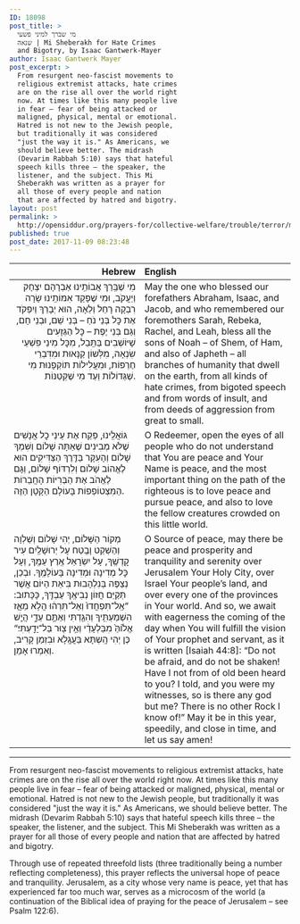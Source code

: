 ```yaml
---
ID: 18098
post_title: >
  מי שברך למיני פשעי
  שנאה | Mi Sheberakh for Hate Crimes
  and Bigotry, by Isaac Gantwerk-Mayer
author: Isaac Gantwerk Mayer
post_excerpt: >
  From resurgent neo-fascist movements to
  religious extremist attacks, hate crimes
  are on the rise all over the world right
  now. At times like this many people live
  in fear – fear of being attacked or
  maligned, physical, mental or emotional.
  Hatred is not new to the Jewish people,
  but traditionally it was considered
  "just the way it is." As Americans, we
  should believe better. The midrash
  (Devarim Rabbah 5:10) says that hateful
  speech kills three – the speaker, the
  listener, and the subject. This Mi
  Sheberakh was written as a prayer for
  all those of every people and nation
  that are affected by hatred and bigotry.
layout: post
permalink: >
  http://opensiddur.org/prayers-for/collective-welfare/trouble/terror/mi-sheberakh-for-hate-crimes-and-bigotry-isaac-gantwerk-mayer/
published: true
post_date: 2017-11-09 08:23:48
---
```

<table style="margin-left: auto;margin-right: auto;" class="draggable">
<thead><tr><th id="x" style="text-align: right;">Hebrew</th><th style="text-align: left;">English</th></tr></thead>
<tbody>
<tr><td style="vertical-align:top;" width="46%">
<div class="liturgy" style="text-align: right;"><span lang="he">
מִי שֶׁבֵּֽרַךְ אֲבוֹתֵֽינוּ אַבְרָהָם יִצְחָק וְיַעֲקֹב, 
וּמִי שֶׁפָּקַד אִמּוֹתֵֽינוּ שָׂרָה רִבְקָה רָחֵל וְלֵאָה, 
הוּא יְבָרֵךְ וְיִפְקֹד אֶת כׇּל בְּנֵי נֹחַ – בְּנֵי שֵׁם, וּבְנֵי חָם, וְגַּם בְּנֵי יֶפֶת – 
כׇּל הַגְּזָעִים שָׁיּוֹשְׁבִים בַּתֵּֽבֵל, 
מִכׇּל מִינֵי פִּשְׁעֵי שִׂנְאָה, 
מִלְּשׁוֹן קַנָּאוּת וּמִדִּבְרֵי חֶרְפּוֹת, 
וּמִעֲלִילוֹת תּוֹקְפָנוּת מִי שֶׁגְּדוֹלוֹת וְעַד מִי שֶׁקְּטַנּוֹת. 
</span></div></td>
 
<td width="53%"><div class="english">
May the one who blessed our forefathers Abraham, Isaac, and Jacob, 
and who remembered our foremothers Sarah, Rebeka, Rachel, and Leah, 
bless all the sons of Noah – of Shem, of Ham, and also of Japheth – 
all branches of humanity that dwell on the earth, 
from all kinds of hate crimes, 
from bigoted speech and from words of insult, 
and from deeds of aggression from great to small. 
</div></td></tr>


<tr><td style="vertical-align:top;" width="46%">
<div class="liturgy"><span lang="he">
גּוֹאֲלֵֽינוּ, 
פְּקַח אֶת עֵינֵי כׇל אֲנָשִׁים 
שֶׁלֹּא מְבִינִים שֶׁאַתָּה שָׁלוֹם וְשִׁמְךָ שָׁלוֹם 
וְהָעִקָּר בַּדֶּֽרֶךְ הַצַּדִּיקִים הוּא לֶאֱהוֹב שָׁלוֹם וְלִרְדּוֹף שָׁלוֹם, 
וְגָּם לֶאֱהֹב אֶת הַבְּרִיּוֹת הָחֲבֵרוֹת הַמִּצְטוֹפְפוֹת בָּעוֹלָם הַקָּטָן הַזֶּה. 
</span></div></td>
 
<td width="53%"><div class="english">
O Redeemer, 
open the eyes of all people 
who do not understand that You are peace and Your Name is peace, 
and the most important thing on the path of the righteous is to love peace and pursue peace, 
and also to love the fellow creatures crowded on this little world. 
</div></td></tr>


<tr><td style="vertical-align:top;" width="46%">
<div class="liturgy"><span lang="he">
מְקוֹר הַשָּׁלוֹם, 
יְהִי שָׁלוֹם וְשַׁלְוָה וְהַשְׁקֵט וָבֶֽטַח 
עָל יְרוּשָׁלַֽיִם עִיר קׇדְשֶֽׁךָ, 
עָל יִשְׂרָאֵל אֶֽרֶץ עַמֶּֽךָ, 
וְעָל כׇּל מְדִינָה וּמְדִינָה בָּעוֹלָמֶֽךָ. 
וּבְכֵן, נְצַפֶּה בְּנִלְהָבוּת בִּיאַת הַיּוֹם 
אֲשֶׁר תְּקַיֵּם חֲזוֹן נְבִיאֶֽךָ עַבְדֶּֽךָ, 
כָּכָּתוּב: “אַֽל־תִּפְחֲדוּ֙ וְאַל־תִּרְה֔וּ 
הֲלֹ֥א מֵאָ֛ז הִשְׁמַעְתִּ֥יךָ 
וְהִגַּ֖דְתִּי וְאַתֶּ֣ם עֵדָ֑י הֲיֵ֤שׁ אֱל֙וֹהַּ֙ מִבַּלְעָדַ֔י 
וְאֵ֥ין צ֖וּר בַּל־יָדָֽעְתִּי׃“ 
כֶּן יְהִי הָֽשְתָּא בַּעֲגָֽלָא וּבִזְמַן קָרִיב, 
וְאִמְרוּ אָמֵן.
</span></div></td>
 
<td width="53%"><div class="english">
O Source of peace, 
may there be peace and prosperity and tranquility and serenity 
over Jerusalem Your Holy City, 
over Israel Your people’s land, 
and over every one of the provinces in Your world. 
And so, we await with eagerness the coming of the day 
when You will fulfill the vision of Your prophet and servant, 
as it is written [Isaiah 44:8]: “Do not be afraid, and do not be shaken! 
Have I not from of old been heard to you? 
I told, and you were my witnesses, so is there any god but me? 
There is no other Rock I know of!” 
May it be in this year, speedily, and close in time, 
and let us say amen!
</div></td>
</tr>
</tbody></table>

<hr />

From resurgent neo-fascist movements to religious extremist attacks, hate crimes are on the rise all over the world right now. At times like this many people live in fear – fear of being attacked or maligned, physical, mental or emotional. Hatred is not new to the Jewish people, but traditionally it was considered "just the way it is." As Americans, we should believe better. The midrash (Devarim Rabbah 5:10) says that hateful speech kills three – the speaker, the listener, and the subject. This Mi Sheberakh was written as a prayer for all those of every people and nation that are affected by hatred and bigotry.

Through use of repeated threefold lists (three traditionally being a number reflecting completeness), this prayer reflects the universal hope of peace and tranquility. Jerusalem, as a city whose very name is peace, yet that has experienced far too much war, serves as a microcosm of the world (a continuation of the Biblical idea of praying for the peace of Jerusalem – see Psalm 122:6).